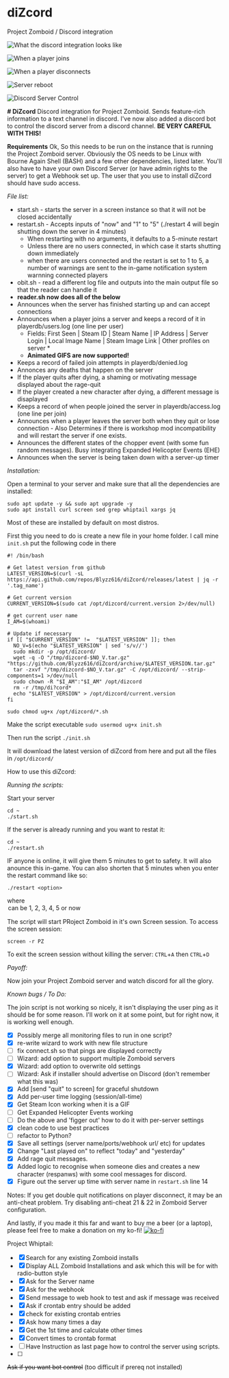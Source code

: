 # diZcord
Project Zomboid / Discord integration

![What the discord integration looks like](https://i.imgur.com/Xa4TcU1.jpeg)

![When a player joins](https://github.com/Blyzz616/diZcord/assets/19424317/3995e12d-710d-4890-ba2a-09fb460e2230)

![When a player disconnects](https://github.com/Blyzz616/diZcord/assets/19424317/8d8bdb05-7d7a-4ed0-aa18-96f1e87c7a62)

![Server reboot](https://github.com/Blyzz616/diZcord/assets/19424317/2b7ea92c-263e-4720-b6ff-c5cb81d4bc29)

![Discord Server Control](https://github.com/Blyzz616/diZcord/assets/19424317/641c7688-3800-4b34-bfee-895f68943d2a)


**# DiZcord**
Discord integration for Project Zomboid. Sends feature-rich information to a text channel in discord.
I've now also added a discord bot to control the discord server from a discord channel. **BE VERY CAREFUL WITH THIS!**

**Requirements**
Ok, So this needs to be run on the instance that is running the Project Zomboid server.
Obviously the OS needs to be Linux with Bourne Again Shell (BASH) and a few other dependencies, listed later.
You'll also have to have your own Discord Server (or have admin rights to the server) to get a Webhook set up.
The user that you use to install diZcord should have sudo access.

_File list:_

- start.sh - starts the server in a screen instance so that it will not be closed accidentally
- restart.sh - Accepts inputs of "now" and "1" to "5" (./restart 4 will begin shutting down the server in 4 minutes)
  - When restarting with no arguments, it defaults to a 5-minute restart
  - Unless there are no users connected, in which case it starts shutting down immediately
  - when there are users connected and the restart is set to 1 to 5, a number of warnings are sent to the in-game notification system warnning connected players
- obit.sh - read a different log file and outputs into the main output file so that the reader can handle it
- **reader.sh now does all of the below**
- Announces when the server has finished starting up and can accept connections
- Announces when a player joins a server and keeps a record of it in playerdb/users.log (one line per user)
    - Fields: First Seen | Steam ID | Steam Name | IP Address | Server Login | Local Image Name | Steam Image Link | Other profiles on server *
  - **Animated GIFS are now supported!**
- Keeps a record of failed join attempts in playerdb/denied.log
- Annonces any deaths that happen on the server
- If the player quits after dying, a shaming or motivating message displayed about the rage-quit
- If the player created a new character after dying, a different message is disaplayed
- Keeps a record of when people joined the server in playerdb/access.log (one line per join)
- Announces when a player leaves the server both when they quit or lose connection - Also Determines if there is workshop mod incompatibility and will restart the server if one exists.
- Announces the different states of the chopper event (with some fun random messages). Busy integrating Expanded Helicopter Events (EHE)
- Announces when the server is being taken down with a server-up timer

_Installation:_

Open a terminal to your server and make sure that all the dependencies are installed:

```
sudo apt update -y && sudo apt upgrade -y
sudo apt install curl screen sed grep whiptail xargs jq
```

Most of these are installed by default on most distros.


First thig you need to do is create a new file in your home folder. I call mine `init.sh`
put the following code in there

    #! /bin/bash

    # Get latest version from github
    LATEST_VERSION=$(curl -sL https://api.github.com/repos/Blyzz616/diZcord/releases/latest | jq -r '.tag_name')
    
    # Get current version
    CURRENT_VERSION=$(sudo cat /opt/dizcord/current.version 2>/dev/null)
    
    # get current user name
    I_AM=$(whoami)
    
    # Update if necessary
    if [[ "$CURRENT_VERSION" !=  "$LATEST_VERSION" ]]; then
      NO_V=$(echo "$LATEST_VERSION" | sed 's/v//')
      sudo mkdir -p /opt/dizcord/
      wget -q -O "/tmp/dizcord-$NO_V.tar.gz" "https://github.com/Blyzz616/diZcord/archive/$LATEST_VERSION.tar.gz"
      tar -zxvf "/tmp/dizcord-$NO_V.tar.gz" -C /opt/dizcord/ --strip-components=1 >/dev/null
      sudo chown -R "$I_AM":"$I_AM" /opt/dizcord
      rm -r /tmp/di?cord*
      echo "$LATEST_VERSION" > /opt/dizcord/current.version
    fi
    
    sudo chmod ug+x /opt/dizcord/*.sh

Make the script executable
`sudo usermod ug+x init.sh`

Then run the script
`./init.sh`

It will download the latest version of diZcord from here and put all the files in `/opt/dizcord/`

How to use this diZcord:

_Running the scripts:_

Start your server

```
cd ~
./start.sh
```

If the server is already running and you want to restat it:

```
cd ~
./restart.sh
```

IF anyone is online, it will give them 5 minutes to get to safety. It will also anounce this in-game. You can also shorten that 5 minutes when you enter the restart command like so:

```
./restart <option>
```

where <option> can be 1, 2, 3, 4, 5 or now

The script will start PRoject Zomboid in it's own Screen session. To access the screen session:

```
screen -r PZ
```

To exit the screen session without killing the server: `CTRL`+`A` then `CTRL`+`D`



_Payoff:_

Now join your Project Zomboid server and watch discord for all the glory.

_Known bugs / To Do:_

The join script is not working so nicely, it isn't displaying the user ping as it should be for some reason. I'll work on it at some point, but for right now, it is working well enough.
- [x] Possibly merge all monitoring files to run in one script?
- [x] re-write wizard to work with new file structure
- [ ] fix connect.sh so that pings are displayed correctly
- [ ] Wizard: add option to support multiple Zomboid servers
- [x] Wizard: add option to overwrite old settings
- [ ] Wizard: Ask if installer should advertise on Discord (don't remember what this was)
- [x] Add [send "quit" to screen] for graceful shutdown
- [x] Add per-user time logging (session/all-time)
- [x] Get Steam Icon working when it is a GIF
- [ ] Get Expanded Helicopter Events working
- [ ] Do the above and 'figger out' how to do it with per-server settings
- [x] clean code to use best practices
- [ ] refactor to Python?
- [x] Save all settings (server name/ports/webhook url/ etc) for updates
- [x] Change "Last played on" to reflect "today" and "yesterday"
- [x] Add rage quit messages.
- [x] Added logic to recognise when someone dies and creates a new character (respanws) with some cool messages for discord.
- [x] Figure out the server up time with server name in `restart.sh` line 14

Notes:
If you get double quit notifications on player disconnect, it may be an anti-cheat problem.
Try disabling anti-cheat 21 & 22 in Zomboid Server configuration.

And lastly, if you made it this far and want to buy me a beer (or a laptop), please feel free to make a donation on my ko-fi!
[![ko-fi](https://ko-fi.com/img/githubbutton_sm.svg)](https://ko-fi.com/A0A2RROUR)

Project Whiptail:
- [x] Search for any existing Zomboid installs
- [x] Display ALL Zomboid Installations and ask which this will be for with radio-button style
- [x] Ask for the Server name
- [x] Ask for the webhook
- [x] Send message to web hook to test and ask if message was received
- [x] Ask if crontab entry should be added
- [x] check for existing crontab entries
- [x] Ask how many times a day
- [x] Get the 1st time and calculate other times
- [x] Convert times to crontab format
- [ ] Have Instruction as last page how to control the server using scripts.
- [ ] 
~~Ask if you want bot control~~ (too difficult if prereq not installed)
